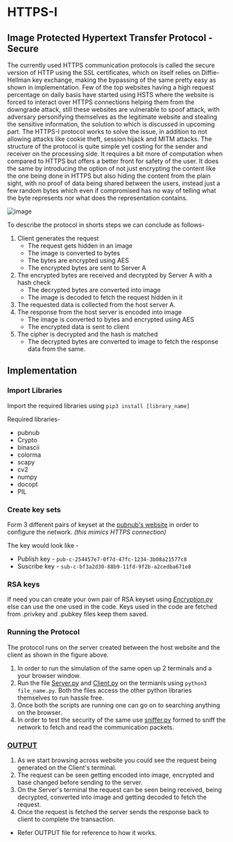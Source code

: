 # HTTPS-I
## Image Protected Hypertext Transfer Protocol - Secure

The currently used HTTPS communication protocols is called the secure version of HTTP using the SSL certificates, which on itself relies on Diffie-Hellman key exchange, making the bypassing of the same pretty easy as shown in implementation. Few of the top websites having a high request percentage on daily basis have started using HSTS where the website is forced to interact over HTTPS connections helping them from the downgrade attack, still these websites are vulnerable to spoof attack, with adversary personifying themselves as the legitimate website and stealing the sensitive information, the solution to which is discussed in upcoming part. The HTTPS-I protocol works to solve the issue, in addition to not allowing attacks like cookie theft, session hijack and MITM attacks. The structure of the protocol is quite simple yet costing for the sender and receiver on the processing side. It requires a bit more of computation when compared to HTTPS but offers a better front for safety of the user. It does the same by introducing the option of not just encrypting the content like the one being done in HTTPS but also hiding the content from the plain sight, with no proof of data being shared between the users, instead just a few random bytes which even if compromised has no way of telling what the byte represents nor what does the representation contains.

![image](https://user-images.githubusercontent.com/49098125/171038124-42ba78f2-7b61-48ad-b831-1628f08ff010.png)

To describe the protocol in shorts steps we can conclude as follows-
1. Client generates the request
	* The request gets hidden in an image
	* The image is converted to bytes
	* The bytes are encrypted using AES 
	* The encrypted bytes are sent to Server A
2. The encrypted bytes are received and decrypted by Server A with a hash check
	* The decrypted bytes are converted into image
	* The image is decoded to fetch the request hidden in it
3. The requested data is collected from the host server A.
4. The response from the host server is encoded into image
	* The image is converted to bytes and encrypted using AES
	* The encrypted data is sent to client
5. The cipher is decrypted and the hash is matched
	* The decrypted bytes are converted to image to fetch the response data from the same. 

## Implementation
### Import Libraries

Import the required libraries using `pip3 install [library_name]`

Required libraries-
* pubnub
* Crypto
* binascii
* colorma
* scapy
* cv2
* numpy
* docopt
* PIL

### Create key sets

Form 3 different pairs of keyset at the [pubnub's website](https://admin.pubnub.com/#/login) in order to configure the network. _(this mimics HTTPS connection)_

The key would look like - 
* Publish key - `pub-c-254457e7-0f7d-47fc-1234-3b08a21577c8`
* Suscribe key - `sub-c-bf3a2d30-88b9-11fd-9f2b-a2cedba671e8`

### RSA keys

If need you can create your own pair of RSA keyset using [_Encryption.py_](https://github.com/aryanchandrakar/Trunk-Routing-Protocol/blob/a634e8ebf2cd548347040f35d88c07b08369c13c/Encryption.py) else can use the one used in the code.
Keys used in the code are fetched from .privkey and .pubkey files keep them saved.

### Running the Protocol

The protocol runs on the server created between the host website and the client as shown in the figure above.
1. In order to run the simulation of the same open up 2 terminals and a your browser window.
2. Run the file [Server.py](Server.py) and [Client.py](Client.py) on the termianls using `python3 file_name.py`. Both the files access the other python libraries themselves to run hassle free.
3. Once both the scripts are running one can go on to searching anything on the browser.
4. In order to test the security of the same use [sniffer.py](sniffer.py) formed to sniff the network to fetch and read the communication packets.

### [OUTPUT](https://github.com/aryanchandrakar/HTTPS-I/tree/main/OUTPUT)
1. As we start browsing across website you could see the request being generated on the Client's terminal.
2. The request can be seen getting encoded into image, encrypted and base changed before sending to the server.
3. On the Server's terminal the request can be seen being received, being decrypted, converted into image and getting decoded to fetch the request.
4. Once the request is fetched the server sends the response back to client to complete the transaction.
  * Refer OUTPUT file for reference to how it works.  
